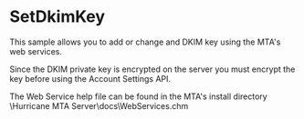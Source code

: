 # SetDkimKey
This sample allows you to add or change and DKIM key using the MTA's web services.

Since the DKIM private key is encrypted on the server you must encrypt the key before using the Account Settings API.

The Web Service help file can be found in the MTA's install directory  \Hurricane MTA Server\docs\WebServices.chm

